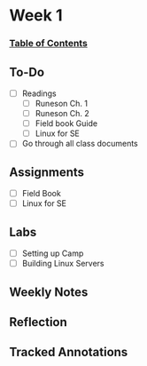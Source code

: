 
# Week 1
### [Table of Contents](https://github.com/andydhpkp/MSSE-695-SE-RD/blob/78b92f0f7c8991dc647ac5e7e3b2396296b2f7f4/Field-Journal/Table-of-Contents.md)

## To-Do
- [ ] Readings
  - [ ] Runeson Ch. 1
  - [ ] Runeson Ch. 2
  - [ ] Field book Guide
  - [ ] Linux for SE
- [ ] Go through all class documents

## Assignments
- [ ] Field Book
- [ ] Linux for SE

## Labs
- [ ] Setting up Camp
- [ ] Building Linux Servers

## Weekly Notes

## Reflection

## Tracked Annotations
